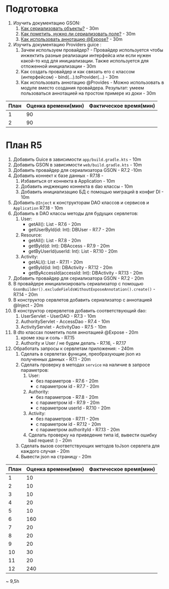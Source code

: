 # Подготовка
1. Изучить документацию GSON:
    1. [Как сериализовать объекты?](https://github.com/google/gson/blob/master/UserGuide.md#object-examples) - 30m
    2. [Как пометить, нужно ли сериализовать поле?](https://github.com/google/gson/blob/master/UserGuide.md#excluding-fields-from-serialization-and-deserialization) - 30m
    3. [Как использовать аннотацию @Expose?](https://github.com/google/gson/blob/master/UserGuide.md#gsons-expose) - 30m
2. Изучить документацию Providers guice : 
    1. Зачем используем провайдер? - Провайдер используется чтобы инжектить разные реализации интерфейса или если нужен какой-то код для инициализации. Также используется для отложенной инициализации - 30m
    2. Как создать провайдер и как связать его с классом (интерфейсом) - bind(...).toProvider(...) - 30m
    3. Как использовать аннотацию @Provides - Можно использовать в модуле вместо создания провайдера. Результат: умеем пользоваться аннотацией на простом примере из доки - 30m

| План | Оценка времени(мин) | Фактическое время(мин)|
| ---| ---  |---|
| 1  | 90 |  |
| 2  | 90 |  |

# План R5
1. Добавить Guice в зависимости `app/build.gradle.kts` - 10m
2. Добавить GSON в зависимости `web/build.gradle.kts` - 10m
3. Добавить провайдер для сериализатора GSON - R7.2 -10m 
4. Добавить коннект к базе данных - R7.18 - 
    1. Избавиться от коннекта в Application - 10m
    2. Добавить инджекцию коннекта в dao классы - 10m
    3. Добавить инициализацию БД с помощью миграций в конфиг DI - 10m
5. Добавить `@Inject` к конструкторам DAO классов и сервисов и `Application` R7.18 - 10m
6. Добавить в DAO классы методы для будущих сервлетов:
    1. User: 
        - getAll(): List<DBUser> - R7.6 - 20m
        - getUserById(id: Int): DBUser - R7.7 - 20m
    3. Resource: 
        - getAll(): List<DBAccess>  - R7.8 - 20m
        - getById(d: Int): DBAccess - R7.9 - 20m
        - getByUserId(userId: Int): List<DBAccess> - R7.10 - 20m
    5. Activity: 
        - getALl(): List<DBActivity>   - R7.11 - 20m
        - getById(id: Int): DBActivity - R7.12 - 20m
        - getByAccessId(accessId: Int): DBActivity  - R7.13 - 20m
7. Добавить провайдер для сериализатора GSON - R7.2 - 20m
8. В провайдере инициализировать сериализатор с помощью `GsonBuilder().excludeFieldsWithoutExposeAnnotation().create()` - R7.14 - 20m
9. В конструктор сервлетов добавить сериализатор с аннотацией @Inject - 20m
10. В конструктор серервлетов добавить соответствующий dao:
    1. UserServlet - UserDAO - R7.3 - 10m
    2. AuthorityServlet - AccessDao - R7.4 - 10m
    3. ActivityServlet - ActivityDao - R7.5 - 10m
11. В dto классах пометить поля аннотацией @Expose - 20m
    1. кроме хэш и соль - R7.15
    2. Authority и  User / не будем делать - R7.16, - R7.17
12. Обработать запросы к сервлетам приложения: - 240m
    1. Сделать в сервлетах функции, преобразующие json из полученных данных - R7.1 - 20m
    2. Сделать проверку в методах `service` на наличие в запросе параметров:
        1. User:
            - без параметров - R7.6 - 20m
            - с параметром id - R7.7 - 20m
        2. Authority:
            - без параметров - R7.8 - 20m
            - с параметром id - R7.9 - 20m
            - с параметром userId - R7.10 - 20m
        3. Activity:
            - без параметров - R7.11 - 20m
            - с параметром id - R7.12 - 20m 
            - c параметром authorityId  - R7.13 - 20m
        4. Сделать проверку на приведение типа id, вывести ошибку bad request :) - 20m
    3. Сделать вызов соответствующих методов toJson сервлета для каждого случая - 20m
    4. Вывести json на страницу - 20m

| План | Оценка времени(мин) | Фактическое время(мин)|
| ---| ---  |---|
| 1  | 10  |   |
| 2  | 10  |   |
| 3  | 10  |   |
| 4  | 20  |   |
| 5  | 10  |   |
| 6  | 160 |   |
| 7  | 20  |   |
| 8  | 20  |   |
| 9  | 20  |   |
| 10  | 30 |   |
| 11  | 20 |   |
| 12  | 240|   |

~ 9,5h